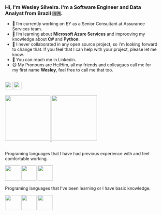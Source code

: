 ### Hi, I'm Wesley Silveira. I'm a Software Engineer and Data Analyst from Brazil 🇧🇷.

- 🔭 I’m currently working on EY as a Senior Consultant at Assurance Services team.
- 🌱 I’m learning about **Microsoft Azure Services** and improoving my knowledge about **C#** and **Python**.
- 👯 I never collaborated in any open source project, so I'm looking forward to change that. If you feel that I can help with your project, please let me know.
- 💬 You can reach me in Linkedin.
- 😄 My Pronouns are He/Him, all my friends and colleagues call me for my first name **Wesley**, feel free to call me that too.

<br />
<div>
  <a href="https://www.linkedin.com/in/wesleypsilveira/" target="_blank"><img height="25em" src="https://img.shields.io/badge/LinkedIn-0077B5?style=for-the-badge&logo=linkedin&logoColor=white" target="_blank" /></a>
  <a href="https://stackoverflow.com/users/14385073/wesley-pereira-da-silveira" target="_blank"><img height="25em" src="https://img.shields.io/badge/Stack_Overflow-FE7A16?style=for-the-badge&logo=stack-overflow&logoColor=white" target="_blank" /></a>
</div>
<br />
<div>
  <a href="https://github.com/wesleypereiradasilveira">
    <img height="150em" src="https://github-readme-stats.vercel.app/api?username=wesleypereiradasilveira&count_private=true&include_all_commits=true&show_icons=true&theme=vue-dark&hide_border=true" />
    <img height="150em" src="https://github-readme-stats.vercel.app/api/top-langs/?username=wesleypereiradasilveira&layout=compact&theme=vue-dark&hide_border=true" />
  <a/>
</div>
<br />
<div>
  <p>Programing languages that I have had previous experience with and feel comfortable working.</p>
  <img height="50em" src="https://cdn.jsdelivr.net/gh/devicons/devicon/icons/csharp/csharp-original.svg" />
  <img height="50em" src="https://cdn.jsdelivr.net/gh/devicons/devicon/icons/python/python-original.svg" />
  <img height="50em" src="https://cdn.jsdelivr.net/gh/devicons/devicon/icons/php/php-original.svg" />
  <br />
  <p>Programing languages that I've been learning or I have basic knowledge.</p>
  <img height="50em" src="https://cdn.jsdelivr.net/gh/devicons/devicon/icons/java/java-original-wordmark.svg" />
  <img height="50em" src="https://cdn.jsdelivr.net/gh/devicons/devicon/icons/javascript/javascript-original.svg" />
  <img height="50em" src="https://cdn.jsdelivr.net/gh/devicons/devicon/icons/c/c-original.svg" />
</div>
          
